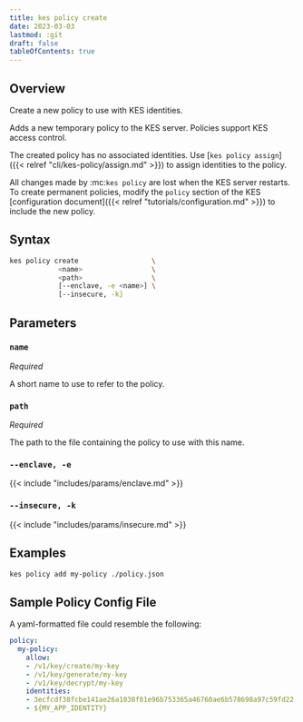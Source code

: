 ```yaml
---
title: kes policy create
date: 2023-03-03
lastmod: :git
draft: false
tableOfContents: true
---
```


## Overview

Create a new policy to use with KES identities.

Adds a new temporary policy to the KES server. 
Policies support KES access control.

The created policy has no associated identities. 
Use [`kes policy assign`]({{< relref "cli/kes-policy/assign.md" >}}) to assign identities to the policy. 

All changes made by :mc:`kes policy` are lost when the KES server restarts.
To create permanent policies, modify the `policy` section of the KES [configuration document]({{< relref "tutorials/configuration.md" >}}) to include the new policy.

## Syntax

```sh
kes policy create                  \
            <name>                 \
            <path>                 \
            [--enclave, -e <name>] \ 
            [--insecure, -k]
```

## Parameters

### `name`

_Required_

A short name to use to refer to the policy.

### `path`

_Required_

The path to the file containing the policy to use with this name.

### `--enclave, -e`

{{< include "includes/params/enclave.md" >}}

### `--insecure, -k`

{{< include "includes/params/insecure.md" >}}

## Examples

```sh {.copy}
kes policy add my-policy ./policy.json
```

## Sample Policy Config File

A yaml-formatted file could resemble the following:

```yaml
policy:
  my-policy:
    allow:
    - /v1/key/create/my-key
    - /v1/key/generate/my-key
    - /v1/key/decrypt/my-key
    identities:
    - 3ecfcdf38fcbe141ae26a1030f81e96b753365a46760ae6b578698a97c59fd22
    - ${MY_APP_IDENTITY}
```
